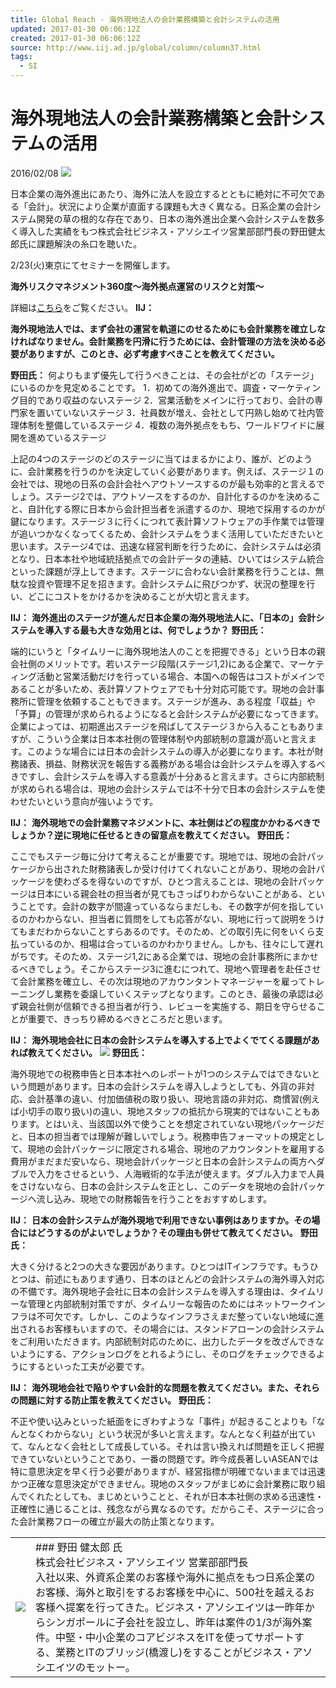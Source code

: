 ```yaml
---
title: Global Reach - 海外現地法人の会計業務構築と会計システムの活用
updated: 2017-01-30 06:06:12Z
created: 2017-01-30 06:06:12Z
source: http://www.iij.ad.jp/global/column/column37.html
tags:
  - SI
---
```


# 海外現地法人の会計業務構築と会計システムの活用

2016/02/08
![](../_resources/b01e67b19f985823ef01d5be0897ea7d.jpg)

日本企業の海外進出にあたり、海外に法人を設立するとともに絶対に不可欠である「会計」。状況により企業が直面する課題も大きく異なる。日系企業の会計システム開発の草の根的な存在であり、日本の海外進出企業へ会計システムを数多く導入した実績をもつ株式会社ビジネス・アソシエイツ営業部部門長の野田健太郎氏に課題解決の糸口を聴いた。

2/23(火)東京にてセミナーを開催します。

**海外リスクマネジメント360度～海外拠点運営のリスクと対策～**

詳細は[こちら](https://www.ba-net.co.jp/seminar/a_seminar20160223/)をご覧ください。
**IIJ：**

**海外現地法人では、まず会社の運営を軌道にのせるためにも会計業務を確立しなければなりません。会計業務を円滑に行うためには、会計管理の方法を決める必要がありますが、このとき、必ず考慮すべきことを教えてください。**

**野田氏：**
何よりもまず優先して行うべきことは、その会社がどの「ステージ」にいるのかを見定めることです。
1．初めての海外進出で、調査・マーケティング目的であり収益のないステージ
2．営業活動をメインに行っており、会計の専門家を置いていないステージ
3．社員数が増え、会社として円熟し始めて社内管理体制を整備しているステージ
4．複数の海外拠点をもち、ワールドワイドに展開を進めているステージ

上記の4つのステージのどのステージに当てはまるかにより、誰が、どのように、会計業務を行うのかを決定していく必要があります。例えば、ステージ１の会社では、現地の日系の会計会社へアウトソースするのが最も効率的と言えるでしょう。ステージ2では、アウトソースをするのか、自計化するのかを決めること、自計化する際に日本から会計担当者を派遣するのか、現地で採用するのかが鍵になります。ステージ３に行くにつれて表計算ソフトウェアの手作業では管理が追いつかなくなってくるため、会計システムをうまく活用していただきたいと思います。ステージ4では、迅速な経営判断を行うために、会計システムは必須となり、日本本社や地域統括拠点での会計データの連結、ひいてはシステム統合といった課題が浮上してきます。ステージに合わない会計業務を行うことは、無駄な投資や管理不足を招きます。会計システムに飛びつかず、状況の整理を行い、どこにコストをかけるかを決めることが大切と言えます。

**IIJ：**
**海外進出のステージが進んだ日本企業の海外現地法人に、「日本の」会計システムを導入する最も大きな効用とは、何でしょうか？**
**野田氏：**

端的にいうと「タイムリーに海外現地法人のことを把握できる」という日本の親会社側のメリットです。若いステージ段階(ステージ1,2)にある企業で、マーケティング活動と営業活動だけを行っている場合、本国への報告はコストがメインであることが多いため、表計算ソフトウェアでも十分対応可能です。現地の会計事務所に管理を依頼することもできます。ステージが進み、ある程度「収益」や「予算」の管理が求められるようになると会計システムが必要になってきます。企業によっては、初期進出ステージを飛ばしてステージ３から入ることもありますが、こういう企業は日本本社側の管理体制や内部統制の意識が高いと言えます。このような場合には日本の会計システムの導入が必要になります。本社が財務諸表、損益、財務状況を報告する義務がある場合は会計システムを導入するべきですし、会計システムを導入する意義が十分あると言えます。さらに内部統制が求められる場合は、現地の会計システムでは不十分で日本の会計システムを使わせたいという意向が強いようです。

**IIJ：**
**海外現地での会計業務マネジメントに、本社側はどの程度かかわるべきでしょうか？逆に現地に任せるときの留意点を教えてください。**
**野田氏：**

ここでもステージ毎に分けて考えることが重要です。現地では、現地の会計パッケージから出された財務諸表しか受け付けてくれないことがあり、現地の会計パッケージを使わざるを得ないのですが、ひとつ言えることは、現地の会計パッケージは日本にいる親会社の担当者が見てもさっぱりわからないことがある、ということです。会計の数字が間違っているならまだしも、その数字が何を指しているのかわからない、担当者に質問をしても応答がない、現地に行って説明をうけてもまだわからないことすらあるのです。そのため、どの取引先に何をいくら支払っているのか、相場は合っているのかわかりません。しかも、往々にして遅れがちです。そのため、ステージ1,2にある企業では、現地の会計事務所にまかせるべきでしょう。そこからステージ3に進むにつれて、現地へ管理者を赴任させて会計業務を確立し、その次は現地のアカウンタントマネージャーを雇ってトレーニングし業務を委譲していくステップとなります。このとき、最後の承認は必ず親会社側が信頼できる担当者が行う、レビューを実施する、期日を守らせることが重要で、きっちり締めるべきところだと思います。

**IIJ：**
**海外現地会社に日本の会計システムを導入する上でよくでてくる課題があれば教えてください。**
![](../_resources/25a57e8ddcf2d806ad97650609902415.jpg)
**野田氏：**

海外現地での税務申告と日本本社へのレポートが1つのシステムではできないという問題があります。日本の会計システムを導入しようとしても、外貨の非対応、会計基準の違い、付加価値税の取り扱い、現地言語の非対応、商慣習(例えば小切手の取り扱い)の違い、現地スタッフの抵抗から現実的ではないこともあります。とはいえ、当該国以外で使うことを想定されていない現地パッケージだと、日本の担当者では理解が難しいでしょう。税務申告フォーマットの規定として、現地の会計パッケージに限定される場合、現地のアカウンタントを雇用する費用がまだまだ安いなら、現地会計パッケージと日本の会計システムの両方へダブルで入力をさせるという、人海戦術的な手法が使えます。ダブル入力まで人員をさけないなら、日本の会計システムを正とし、このデータを現地の会計パッケージへ流し込み、現地での財務報告を行うことをおすすめします。

**IIJ：**
**日本の会計システムが海外現地で利用できない事例はありますか。その場合にはどうするのがよいでしょうか？その理由も併せて教えてください。**
**野田氏：**

大きく分けると2つの大きな要因があります。ひとつはITインフラです。もうひとつは、前述にもあります通り、日本のほとんどの会計システムの海外導入対応の不備です。海外現地子会社に日本の会計システムを導入する理由は、タイムリーな管理と内部統制対策ですが、タイムリーな報告のためにはネットワークインフラは不可欠です。しかし、このようなインフラさえまだ整っていない地域に進出されるお客様もいますので、その場合には、スタンドアローンの会計システムをご利用いただきます。内部統制対応のために、出力したデータを改ざんできないようにする、アクションログをとれるようにし、そのログをチェックできるようにするといった工夫が必要です。

**IIJ：**
**海外現地会社で陥りやすい会計的な問題を教えてください。また、それらの問題に対する防止策を教えてください。**
**野田氏：**

不正や使い込みといった紙面をにぎわすような「事件」が起きることよりも「なんとなくわからない」という状況が多いと言えます。なんとなく利益が出ていて、なんとなく会社として成長している。それは言い換えれば問題を正しく把握できていないということであり、一番の問題です。昨今成長著しいASEANでは特に意思決定を早く行う必要がありますが、経営指標が明確でないままでは迅速かつ正確な意思決定ができません。現地のスタッフがまじめに会計業務に取り組んでくれたとしても、まじめということと、それが日本本社側の求める迅速性・正確性に通じることは、残念ながら異なるのです。だからこそ、ステージに合った会計業務フローの確立が最大の防止策となります。

|     |     |
| --- | --- |
| ![](../_resources/83d8abc45eb2dce61e7a9af50e1c7503.jpg) | ### 野田 健太郎 氏<br>株式会社ビジネス・アソシエイツ 営業部部門長<br>入社以来、外資系企業のお客様や海外に拠点をもつ日系企業のお客様、海外と取引をするお客様を中心に、500社を越えるお客様へ提案を行ってきた。ビジネス・アソシエイツは一昨年からシンガポールに子会社を設立し、昨年は案件の1/3が海外案件。中堅・中小企業のコアビジネスをITを使ってサポートする、業務とITのブリッジ(橋渡し)をすることがビジネス・アソシエイツのモットー。 |